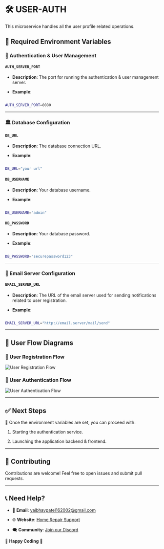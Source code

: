 
# 🛠️ USER-AUTH

This microservice handles all the user profile related operations.

  

## 🔧 Required Environment Variables

  

### 🔑 Authentication & User Management

  

#### `AUTH_SERVER_PORT`

-  **Description**: The port for running the authentication & user management server.

-  **Example**:

```bash

AUTH_SERVER_PORT=8080

```

  

---

  

### 🏛️ Database Configuration

  

#### `DB_URL`

-  **Description**: The database connection URL.

-  **Example**:

```bash

DB_URL="your url"

```

  

#### `DB_USERNAME`

-  **Description**: Your database username.

-  **Example**:

```bash

DB_USERNAME="admin"

```

  

#### `DB_PASSWORD`

-  **Description**: Your database password.

-  **Example**:

```bash

DB_PASSWORD="securepassword123"

```

  

---

  

### 📧 Email Server Configuration

  

#### `EMAIL_SERVER_URL`

-  **Description**: The URL of the email server used for sending notifications related to user registration.

-  **Example**:

```bash

EMAIL_SERVER_URL="http://email.server/mail/send"

```

  

---

  

## 📜 User Flow Diagrams

  

### 📝 User Registration Flow

![User Registration Flow](./assets/user_registration_flow.png)

  

### 🔐 User Authentication Flow

![User Authentication Flow](./assets/user_authentication_flow.png)

  

---

  

## ✅ Next Steps

🎯 Once the environment variables are set, you can proceed with:

1. Starting the authentication service.

2. Launching the application backend & frontend.

  

  

---

  

## 🤝 Contributing

Contributions are welcome! Feel free to open issues and submit pull requests. 

  

---

  

## 📞 Need Help?

- 📧 **Email**: vaibhavpatel162002@gmail.com

- 🌐 **Website**: [Home Repair Support](https://homerepairapp.com)

- 🗨️ **Community**: [Join our Discord](https://discord.gg/homerepair)

  

🚀 **Happy Coding** 🚀